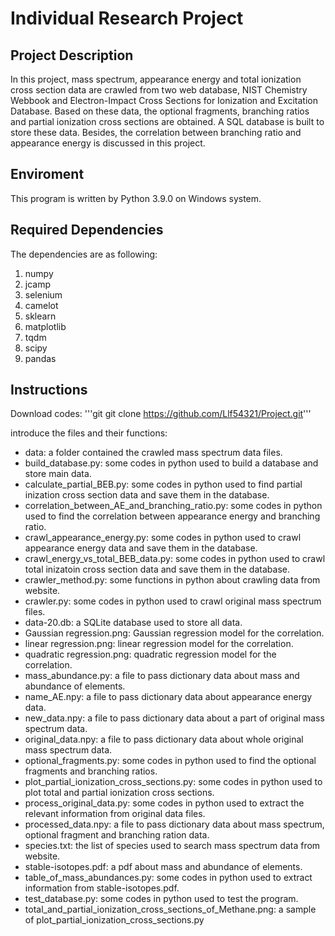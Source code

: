 # Individual Research Project

## Project Description
In this project, mass spectrum, appearance energy and total ionization cross section data are crawled from two web database, NIST Chemistry Webbook and Electron-Impact Cross Sections for Ionization and Excitation Database. Based on these data, the optional fragments, branching ratios and partial ionization cross sections are obtained. A SQL database is built to store these data. Besides, the correlation between branching ratio and appearance energy is discussed in this project.

## Enviroment
This program is written by Python 3.9.0 on Windows system.

## Required Dependencies
The dependencies are as following:
1. numpy
2. jcamp
3. selenium
4. camelot
5. sklearn
6. matplotlib
7. tqdm
8. scipy
9. pandas

## Instructions
Download codes:
'''git
git clone https://github.com/Llf54321/Project.git'''

introduce the files and their functions:
* data: a folder contained the crawled mass spectrum data files.
* build_database.py: some codes in python used to build a database and store main data.
* calculate_partial_BEB.py: some codes in python used to find partial inization cross section data and save them in the database.
* correlation_between_AE_and_branching_ratio.py: some codes in python used to find the correlation between appearance energy and branching ratio.
* crawl_appearance_energy.py: some codes in python used to crawl appearance energy data and save them in the database.
* crawl_energy_vs_total_BEB_data.py: some codes in python used to crawl total inizatoin cross section data and save them in the database.
* crawler_method.py: some functions in python about crawling data from website.
* crawler.py: some codes in python used to crawl original mass spectrum files.
* data-20.db: a SQLite database used to store all data.
* Gaussian regression.png: Gaussian regression model for the correlation.
* linear regression.png: linear regression model for the correlation.
* quadratic regression.png: quadratic regression model for the correlation.
* mass_abundance.py: a file to pass dictionary data about mass and abundance of elements.
* name_AE.npy: a file to pass dictionary data about appearance energy data.
* new_data.npy: a file to pass dictionary data about a part of original mass spectrum data.
* original_data.npy: a file to pass dictionary data about whole original mass spectrum data.
* optional_fragments.py: some codes in python used to find the optional fragments and branching ratios.
* plot_partial_ionization_cross_sections.py: some codes in python used to plot total and partial ionization cross sections.
* process_original_data.py: some codes in python used to extract the relevant information from original data files.
* processed_data.npy: a file to pass dictionary data about mass spectrum, optional fragment and branching ration data.
* species.txt: the list of species used to search mass spectrum data from website.
* stable-isotopes.pdf: a pdf about mass and abundance of elements.
* table_of_mass_abundances.py: some codes in python used to extract information from stable-isotopes.pdf.
* test_database.py: some codes in python used to test the program.
* total_and_partial_ionization_cross_sections_of_Methane.png: a sample of plot_partial_ionization_cross_sections.py